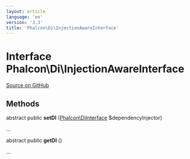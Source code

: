 ```yaml
---
layout: article
language: 'en'
version: '3.3'
title: 'Phalcon\Di\InjectionAwareInterface'
---
```

# Interface **Phalcon\Di\InjectionAwareInterface**

<a href="https://github.com/phalcon/cphalcon/tree/v3.3.0/phalcon/di/injectionawareinterface.zep" class="btn btn-default btn-sm">Source on GitHub</a>

## Methods
abstract public  **setDI** ([Phalcon\DiInterface](/3.3/en/api/Phalcon_DiInterface) $dependencyInjector)

...


abstract public  **getDI** ()

...


